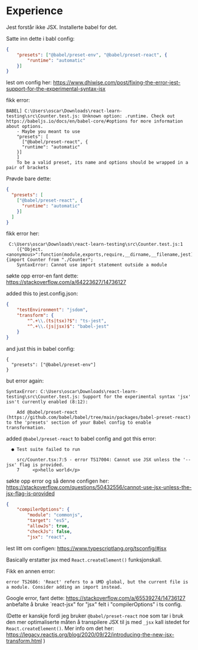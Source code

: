 # Experience

Jest forstår ikke JSX.
Installerte babel for det.

Satte inn dette i babl config:
```json
{
    "presets": ["@babel/preset-env", "@babel/preset-react", {
        "runtime": "automatic"
    }]
}
```

lest om config her: https://www.dhiwise.com/post/fixing-the-error-jest-support-for-the-experimental-syntax-jsx

fikk error:
```shell
BABEL] C:\Users\oscar\Downloads\react-learn-testing\src\Counter.test.js: Unknown option: .runtime. Check out https://babeljs.io/docs/en/babel-core/#options for more information about options.
    - Maybe you meant to use
    "presets": [
      ["@babel/preset-react", {
      "runtime": "automatic"
    }]
    ]
    To be a valid preset, its name and options should be wrapped in a pair of brackets
```

Prøvde bare dette:
```json
{
  "presets": [
    ["@babel/preset-react", {
      "runtime": "automatic"
    }]
  ]
}
```

fikk error her:

```shell
 C:\Users\oscar\Downloads\react-learn-testing\src\Counter.test.js:1
    ({"Object.<anonymous>":function(module,exports,require,__dirname,__filename,jest){import Counter from "./Counter";
    SyntaxError: Cannot use import statement outside a module    
```

søkte opp error-en fant dette:
https://stackoverflow.com/a/64223627/14736127

added this to jest.config.json:
```json
{
    "testEnvironment": "jsdom",
    "transform": {
        "^.+\\.(ts|tsx)?$": "ts-jest",
        "^.+\\.(js|jsx)$": "babel-jest"
    }
}
```

and just this in babel config:
```
{
  "presets": ["@babel/preset-env"]
}
```

but error again:
```shell
SyntaxError: C:\Users\oscar\Downloads\react-learn-testing\src\Counter.test.js: Support for the experimental syntax 'jsx' isn't currently enabled (8:12):

    Add @babel/preset-react (https://github.com/babel/babel/tree/main/packages/babel-preset-react) to the 'presets' section of your Babel config to enable transformation.
```

added `@babel/preset-react` to babel config and got this error:

```shell
  ● Test suite failed to run

    src/Counter.tsx:7:5 - error TS17004: Cannot use JSX unless the '--jsx' flag is provided.
    7     <p>hello world</p>
```


søkte opp error og så denne configen her:
https://stackoverflow.com/questions/50432556/cannot-use-jsx-unless-the-jsx-flag-is-provided

```json
{
    "compilerOptions": {
        "module": "commonjs",
        "target": "es5",
        "allowJs": true,
        "checkJs": false,
        "jsx": "react",
```

lest litt om configen:
https://www.typescriptlang.org/tsconfig/#jsx

Basically erstatter jsx med `React.createElement()` funksjonskall.

Fikk en annen error:
```shell
error TS2686: 'React' refers to a UMD global, but the current file is a module. Consider adding an import instead.
```

Google error, fant dette: https://stackoverflow.com/a/65539274/14736127
anbefalte å bruke `react-jsx" for "jsx" felt i "compilerOptions" i ts config.

(Dette er kanskje fordi jeg bruker `@babel/preset-react` noe som tar i bruk den mer optimaliserte måten å transpilere JSX til js med `_jsx` kall istedet for `React.createElement()`. Mer info om det her: https://legacy.reactjs.org/blog/2020/09/22/introducing-the-new-jsx-transform.html
)
